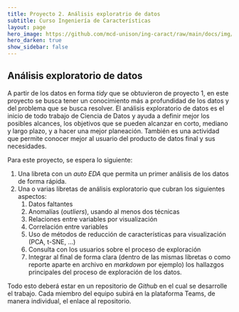 ```yaml
---
title: Proyecto 2. Análisis exploratrio de datos
subtitle: Curso Ingeniería de Características
layout: page
hero_image: https://github.com/mcd-unison/ing-caract/raw/main/docs/img/dash-banner.png
hero_darken: true
show_sidebar: false
---
```


## Análisis exploratorio de datos

A partir de los datos en forma *tidy* que se obtuvieron de proyecto 1, en este proyecto se busca tener un conocimiento más a profundidad de los datos y del problema que se busca resolver. El análisis exploratorio de datos es el inicio de todo trabajo de Ciencia de Datos y ayuda a definir mejor los posibles alcances, los objetivos que se pueden alcanzar en corto, mediano y largo plazo, y a hacer una mejor planeación. También es una actividad que permite conocer mejor al usuario del producto de datos final y sus necesidades.

Para este proyecto, se espera lo siguiente:

1. Una libreta con un *auto EDA* que permita un primer análisis de los datos de forma rápida.
2. Una o varias libretas de análisis exploratorio que cubran los siguientes aspectos:
   1. Datos faltantes
   2. Anomalías (*outliers*), usando al menos dos técnicas
   3. Relaciones entre variables por visualización
   4. Correlación entre variables
   5. Uso de métodos de reducción de características para visualización (PCA, t-SNE, ...)
   6. Consulta con los usuarios sobre el proceso de exploración
   7. Integrar al final de forma clara (dentro de las mismas libretas o como reporte aparte en archivo en *markdown* por ejemplo) los hallazgos principales del proceso de exploración de los datos.


Todo esto deberá estar en un repositorio de *Github* en el cual se desarrolle el trabajo. Cada miembro del equipo subirá en la plataforma Teams, de manera individual, el enlace al repositorio.